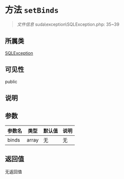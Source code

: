 # 方法 `setBinds`

> *文件信息* suda\exception\SQLException.php: 35~39

## 所属类 

[SQLException](../SQLException.md)

## 可见性

 public 

## 说明



## 参数


| 参数名 | 类型 | 默认值 | 说明 |
|--------|-----|-------|-------|
| binds |  array | 无 | 无 |



## 返回值

无返回值
